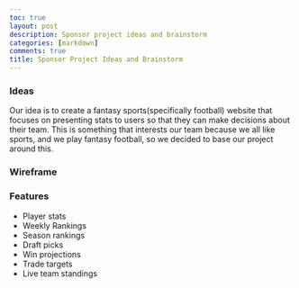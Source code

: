 ```yaml
---
toc: true
layout: post
description: Sponsor project ideas and brainstorm
categories: [markdown]
comments: true
title: Sponsor Project Ideas and Brainstorm
---
```


### Ideas
Our idea is to create a fantasy sports(specifically football) website that focuses on presenting stats to users so that they can make decisions about their team. This is something that interests our team because we all like sports, and we play fantasy football, so we decided to base our project around this. 

### Wireframe


### Features 
- Player stats
- Weekly Rankings
- Season rankings
- Draft picks
- Win projections
- Trade targets
- Live team standings 